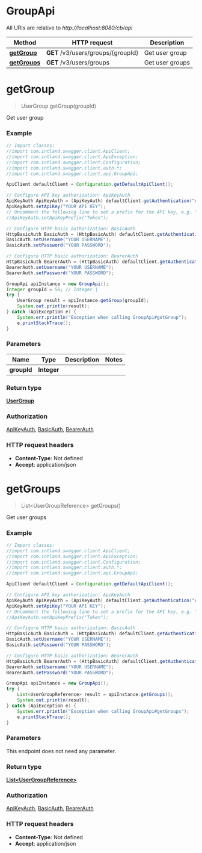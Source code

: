 # GroupApi

All URIs are relative to *http://localhost:8080/cb/api*

Method | HTTP request | Description
------------- | ------------- | -------------
[**getGroup**](GroupApi.md#getGroup) | **GET** /v3/users/groups/{groupId} | Get user group
[**getGroups**](GroupApi.md#getGroups) | **GET** /v3/users/groups | Get user groups


<a name="getGroup"></a>
# **getGroup**
> UserGroup getGroup(groupId)

Get user group

### Example
```java
// Import classes:
//import com.intland.swagger.client.ApiClient;
//import com.intland.swagger.client.ApiException;
//import com.intland.swagger.client.Configuration;
//import com.intland.swagger.client.auth.*;
//import com.intland.swagger.client.api.GroupApi;

ApiClient defaultClient = Configuration.getDefaultApiClient();

// Configure API key authorization: ApiKeyAuth
ApiKeyAuth ApiKeyAuth = (ApiKeyAuth) defaultClient.getAuthentication("ApiKeyAuth");
ApiKeyAuth.setApiKey("YOUR API KEY");
// Uncomment the following line to set a prefix for the API key, e.g. "Token" (defaults to null)
//ApiKeyAuth.setApiKeyPrefix("Token");

// Configure HTTP basic authorization: BasicAuth
HttpBasicAuth BasicAuth = (HttpBasicAuth) defaultClient.getAuthentication("BasicAuth");
BasicAuth.setUsername("YOUR USERNAME");
BasicAuth.setPassword("YOUR PASSWORD");

// Configure HTTP basic authorization: BearerAuth
HttpBasicAuth BearerAuth = (HttpBasicAuth) defaultClient.getAuthentication("BearerAuth");
BearerAuth.setUsername("YOUR USERNAME");
BearerAuth.setPassword("YOUR PASSWORD");

GroupApi apiInstance = new GroupApi();
Integer groupId = 56; // Integer | 
try {
    UserGroup result = apiInstance.getGroup(groupId);
    System.out.println(result);
} catch (ApiException e) {
    System.err.println("Exception when calling GroupApi#getGroup");
    e.printStackTrace();
}
```

### Parameters

Name | Type | Description  | Notes
------------- | ------------- | ------------- | -------------
 **groupId** | **Integer**|  |

### Return type

[**UserGroup**](UserGroup.md)

### Authorization

[ApiKeyAuth](../README.md#ApiKeyAuth), [BasicAuth](../README.md#BasicAuth), [BearerAuth](../README.md#BearerAuth)

### HTTP request headers

 - **Content-Type**: Not defined
 - **Accept**: application/json

<a name="getGroups"></a>
# **getGroups**
> List&lt;UserGroupReference&gt; getGroups()

Get user groups

### Example
```java
// Import classes:
//import com.intland.swagger.client.ApiClient;
//import com.intland.swagger.client.ApiException;
//import com.intland.swagger.client.Configuration;
//import com.intland.swagger.client.auth.*;
//import com.intland.swagger.client.api.GroupApi;

ApiClient defaultClient = Configuration.getDefaultApiClient();

// Configure API key authorization: ApiKeyAuth
ApiKeyAuth ApiKeyAuth = (ApiKeyAuth) defaultClient.getAuthentication("ApiKeyAuth");
ApiKeyAuth.setApiKey("YOUR API KEY");
// Uncomment the following line to set a prefix for the API key, e.g. "Token" (defaults to null)
//ApiKeyAuth.setApiKeyPrefix("Token");

// Configure HTTP basic authorization: BasicAuth
HttpBasicAuth BasicAuth = (HttpBasicAuth) defaultClient.getAuthentication("BasicAuth");
BasicAuth.setUsername("YOUR USERNAME");
BasicAuth.setPassword("YOUR PASSWORD");

// Configure HTTP basic authorization: BearerAuth
HttpBasicAuth BearerAuth = (HttpBasicAuth) defaultClient.getAuthentication("BearerAuth");
BearerAuth.setUsername("YOUR USERNAME");
BearerAuth.setPassword("YOUR PASSWORD");

GroupApi apiInstance = new GroupApi();
try {
    List<UserGroupReference> result = apiInstance.getGroups();
    System.out.println(result);
} catch (ApiException e) {
    System.err.println("Exception when calling GroupApi#getGroups");
    e.printStackTrace();
}
```

### Parameters
This endpoint does not need any parameter.

### Return type

[**List&lt;UserGroupReference&gt;**](UserGroupReference.md)

### Authorization

[ApiKeyAuth](../README.md#ApiKeyAuth), [BasicAuth](../README.md#BasicAuth), [BearerAuth](../README.md#BearerAuth)

### HTTP request headers

 - **Content-Type**: Not defined
 - **Accept**: application/json

